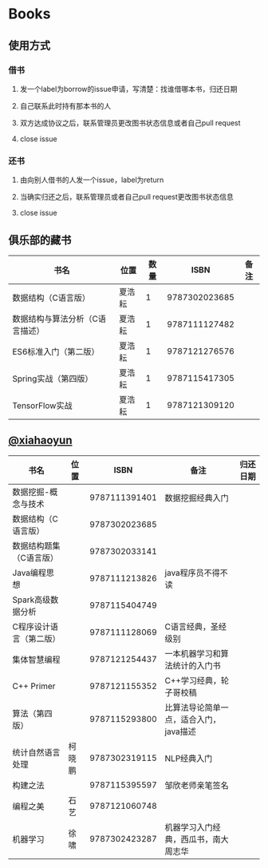 # Books

## 使用方式

### 借书

1. 发一个label为borrow的issue申请，写清楚：找谁借哪本书，归还日期

2. 自己联系此时持有那本书的人

3. 双方达成协议之后，联系管理员更改图书状态信息或者自己pull request

4. close issue

### 还书

1. 由向别人借书的人发一个issue，label为return

2. 当确实归还之后，联系管理员或者自己pull request更改图书状态信息

3. close issue

## 俱乐部的藏书

书名 | 位置 | 数量 |ISBN|备注|
-------- | ------ | ---- |--|--
数据结构（C语言版）|夏浩耘|1|9787302023685
数据结构与算法分析（C语言描述）|夏浩耘|1|9787111127482
ES6标准入门（第二版）|夏浩耘|1|9787121276576
Spring实战（第四版）|夏浩耘|1|9787115417305
TensorFlow实战|夏浩耘|1|9787121309120

## [@xiahaoyun](https://github.com/xiahaoyun)

书名 | 位置 |ISBN|备注|归还日期
-------- |  ---- |--|--|--
数据挖掘-概念与技术||9787111391401|数据挖掘经典入门
数据结构（C语言版）||9787302023685|
数据结构题集（C语言版）||9787302033141
Java编程思想||9787111213826|java程序员不得不读
Spark高级数据分析||9787115404749
C程序设计语言（第二版）||9787111128069|C语言经典，圣经级别
集体智慧编程||9787121254437|一本机器学习和算法统计的入门书
C++ Primer||9787121155352|C++学习经典，轮子哥校稿
算法（第四版）||9787115293800|比算法导论简单一点，适合入门，java描述
统计自然语言处理|柯晓鹏|9787302319115|NLP经典入门
构建之法||9787115395597|邹欣老师亲笔签名
编程之美|石艺|9787121060748
机器学习|徐啸|9787302423287|机器学习入门经典，西瓜书，南大周志华